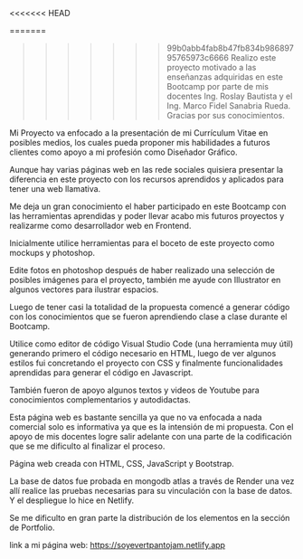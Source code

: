 <<<<<<< HEAD

=======
>>>>>>> 99b0abb4fab8b47fb834b98689795765973c6666
Realizo este proyecto motivado a las enseñanzas adquiridas en este Bootcamp por parte de mis docentes Ing. Roslay Bautista y el Ing. Marco Fidel Sanabria Rueda. Gracias por sus conocimientos.

Mi Proyecto va enfocado a la presentación de mi Currículum Vitae en posibles medios, los cuales pueda proponer mis habilidades a  futuros clientes como apoyo a mi profesión como Diseñador Gráfico.

Aunque hay varias páginas web en las rede sociales quisiera presentar la diferencia en este proyecto con los recursos aprendidos y aplicados para tener una web llamativa.

Me deja un gran conocimiento el haber participado en este Bootcamp con las herramientas aprendidas y poder llevar acabo mis futuros proyectos y realizarme como desarrollador web en Frontend.

Inicialmente utilice herramientas para el boceto de este proyecto como mockups y photoshop.

Edite fotos en photoshop después de haber realizado una selección de posibles imágenes para el proyecto, también me ayude con Illustrator en algunos vectores para ilustrar espacios.

Luego de tener casi la totalidad de la propuesta comencé a generar código con los conocimientos que se fueron aprendiendo clase a clase durante el Bootcamp.

Utilice como editor de código Visual Studio Code (una herramienta muy útil) generando primero el código necesario en HTML, luego de ver algunos estilos fui concretando el proyecto con CSS y finalmente funcionalidades aprendidas para generar el código en Javascript.

También fueron de apoyo algunos textos y videos de Youtube  para conocimientos complementarios y autodidactas.

Esta página web es bastante sencilla ya que no va enfocada a nada comercial solo es informativa ya que es la intensión de mi propuesta. Con el apoyo de mis docentes logre salir adelante con una parte de la codificación que se me dificulto al finalizar el proceso.

Página web creada con HTML, CSS, JavaScript y Bootstrap.

La base de datos fue probada en mongodb atlas a través de Render una vez allí realice las pruebas necesarias para su vinculación con la base de datos. Y el despliegue lo hice en Netlify.

Se me dificulto en gran parte la distribución de los elementos en la sección de Portfolio.

link a mi página web:  https://soyevertpantojam.netlify.app
